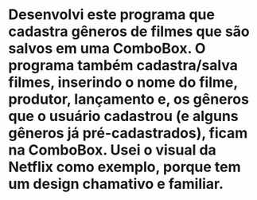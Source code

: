 # Desenvolvi este programa que cadastra gêneros de filmes que são salvos em uma ComboBox. O programa também cadastra/salva filmes, inserindo o nome do filme, produtor, lançamento e, os gêneros que o usuário cadastrou (e alguns gêneros já pré-cadastrados), ficam na ComboBox. Usei o visual da Netflix como exemplo, porque tem um design chamativo e familiar.
